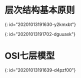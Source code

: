 # 层次结构基本原则
{: id="20201013191630-y2kmxbt"}

{: id="20201013191702-dguuaxk"}

# OSI七层模型
{: id="20201013191639-d4pzf00"}
